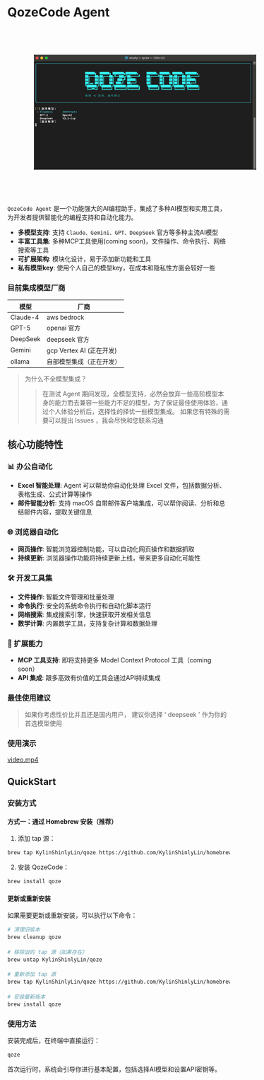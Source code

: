 # QozeCode Agent

<img src="./assets/logo.png" alt="图片描述" style="padding: 60px;">

```QozeCode Agent``` 是一个功能强大的AI编程助手，集成了多种AI模型和实用工具，为开发者提供智能化的编程支持和自动化能力。

- **多模型支持**: 支持 ```Claude、Gemini、GPT、DeepSeek``` 官方等多种主流AI模型
- **丰富工具集**: 多种MCP工具使用(coming soon)，文件操作、命令执行、网络搜索等工具
- **可扩展架构**: 模块化设计，易于添加新功能和工具
- **私有模型key**: 使用个人自己的模型key，在成本和隐私性方面会较好一些

### 目前集成模型厂商

| 模型       | 厂商                   |
|----------|----------------------|
| Claude-4 | aws bedrock          |
| GPT-5    | openai 官方            |
| DeepSeek | deepseek 官方          |
| Gemini   | gcp Vertex AI (正在开发) |
| ollama   | 自部模型集成（正在开发）         |

> 为什么不全模型集成？
>> 在测试 Agent 期间发现，全模型支持，必然会放弃一些高阶模型本身的能力而去兼容一些能力不足的模型，为了保证最佳使用体验，通过个人体验分析后，选择性的择优一些模型集成。
> > 如果您有特殊的需要可以提出 Issues ，我会尽快和您联系沟通

## 核心功能特性

### 📊 办公自动化

- **Excel 智能处理**: Agent 可以帮助你自动化处理 Excel 文件，包括数据分析、表格生成、公式计算等操作
- **邮件智能分析**: 支持 macOS 自带邮件客户端集成，可以帮你阅读、分析和总结邮件内容，提取关键信息

### 🌐 浏览器自动化

- **网页操作**: 智能浏览器控制功能，可以自动化网页操作和数据抓取
- **持续更新**: 浏览器操作功能将持续更新上线，带来更多自动化可能性

### 🛠 开发工具集

- **文件操作**: 智能文件管理和批量处理
- **命令执行**: 安全的系统命令执行和自动化脚本运行
- **网络搜索**: 集成搜索引擎，快速获取开发相关信息
- **数学计算**: 内置数学工具，支持复杂计算和数据处理

### 🔧 扩展能力

- **MCP 工具支持**: 即将支持更多 Model Context Protocol 工具（coming soon）
- **API 集成**: 跟多高效有价值的工具会通过API持续集成

### 最佳使用建议

> 如果你考虑性价比并且还是国内用户， 建议你选择 ' deepseek ' 作为你的首选模型使用

### 使用演示
[video.mp4](assets%2Fvideo.mp4)

## QuickStart

### 安装方式

#### 方式一：通过 Homebrew 安装（推荐）

1. 添加 tap 源：

```bash
brew tap KylinShinlyLin/qoze https://github.com/KylinShinlyLin/homebrew-qoze
```

2. 安装 QozeCode：

```bash
brew install qoze
```

#### 更新或重新安装

如果需要更新或重新安装，可以执行以下命令：

```bash
# 清理旧版本
brew cleanup qoze

# 移除旧的 tap 源（如果存在）
brew untap KylinShinlyLin/qoze

# 重新添加 tap 源
brew tap KylinShinlyLin/qoze https://github.com/KylinShinlyLin/homebrew-qoze

# 安装最新版本
brew install qoze
```

### 使用方法

安装完成后，在终端中直接运行：

```bash
qoze
```

首次运行时，系统会引导你进行基本配置，包括选择AI模型和设置API密钥等。

